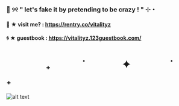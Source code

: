 ###  🧿 ୨୧  " let's fake it by pretending to be crazy ! " ⊹・ 
####  🪼 ★ visit me? : https://rentry.co/vitalityz 
#### 🌀 ★   guestbook : https://vitalityz.123guestbook.com/
# 　　⠀　₊　　　˙　　⠀⠀✦⠀　　　˙　　₊　
![alt text](https://i.pinimg.com/736x/fb/33/ec/fb33ecc71d2dff095305f0735a0c80b4.jpg)
<!--
**vitalityz/vitalityz** is a ✨ _special_ ✨ repository because its `README.md` (this file) appears on your GitHub profile.

Here are some ideas to get you started:

- " so, go ahead baby, run your mouth! " 
- links : https://rentry.co/vitalityz
- 👯 I’m looking to collaborate on ...
- 🤔 I’m looking for help with ...
- 💬 Ask me about ...
- 📫 How to reach me: ...
- 😄 Pronouns: ...
- ⚡ Fun fact: ...
-->
